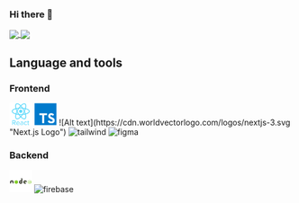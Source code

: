 ### Hi there 👋

<a href="https://github-readme-stats.vercel.app/api?username=Gohshi0514&count_private=true&show_icons=true&hide=issues,contribs">
  <img align="center" src="https://github-readme-stats.vercel.app/api?username=Gohshi0514&count_private=true&show_icons=true&hide=issues,contribs" />
</a>
<a href="https://github-readme-stats.vercel.app/api/top-langs/?username=Gohshi0514&layout=compact">
  <img align="center" src="https://github-readme-stats.vercel.app/api/top-langs/?username=Gohshi0514&layout=compact" />
</a>

## Language and tools

### Frontend

<p>
    <img src="https://raw.githubusercontent.com/devicons/devicon/master/icons/react/react-original-wordmark.svg" alt="react" width="40" height="40"/>
    <img src="https://raw.githubusercontent.com/devicons/devicon/master/icons/typescript/typescript-original.svg" alt="typescript" width="40" height="40"/>
    ![Alt text](https://cdn.worldvectorlogo.com/logos/nextjs-3.svg "Next.js Logo")
    <img src="https://www.vectorlogo.zone/logos/tailwindcss/tailwindcss-icon.svg" alt="tailwind" width="40" height="40"/>
    <img src="https://www.vectorlogo.zone/logos/figma/figma-icon.svg" alt="figma" width="40" height="40"/>
</p>

### Backend

<p>
    <img src="https://raw.githubusercontent.com/devicons/devicon/master/icons/nodejs/nodejs-original-wordmark.svg" alt="nodejs" width="40" height="40"/>
    <img src="https://www.vectorlogo.zone/logos/firebase/firebase-icon.svg" alt="firebase" width="40" height="40"/>
</p>



<!--
**Gohshi0514/Gohshi0514** is a ✨ _special_ ✨ repository because its `README.md` (this file) appears on your GitHub profile.

Here are some ideas to get you started:

- 🔭 I’m currently working on ...
- 🌱 I’m currently learning ...
- 👯 I’m looking to collaborate on ...
- 🤔 I’m looking for help with ...
- 💬 Ask me about ...
- 📫 How to reach me: ...
- 😄 Pronouns: ...
- ⚡ Fun fact: ...
-->
